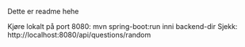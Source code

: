 Dette er readme hehe

Kjøre lokalt på port 8080:
mvn spring-boot:run inni backend-dir
Sjekk: http://localhost:8080/api/questions/random
